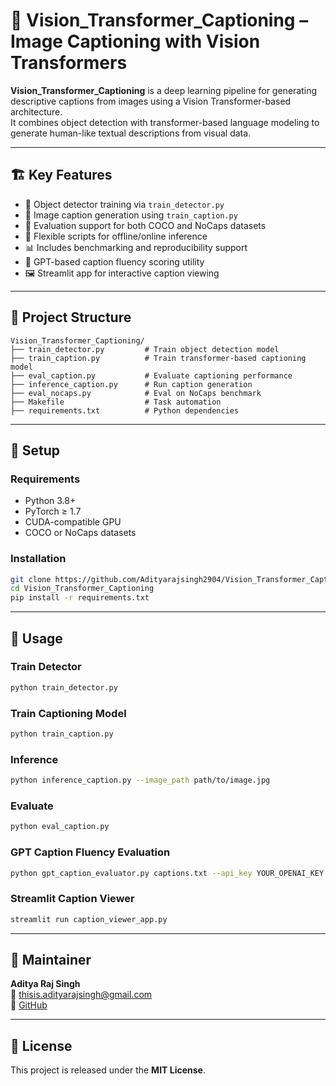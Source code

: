 
# 🧠 Vision_Transformer_Captioning – Image Captioning with Vision Transformers

**Vision_Transformer_Captioning** is a deep learning pipeline for generating descriptive captions from images using a Vision Transformer-based architecture.  
It combines object detection with transformer-based language modeling to generate human-like textual descriptions from visual data.

---

## 🏗️ Key Features

- 📸 Object detector training via `train_detector.py`
- 🧾 Image caption generation using `train_caption.py`
- 🧪 Evaluation support for both COCO and NoCaps datasets
- 🔁 Flexible scripts for offline/online inference
- 📊 Includes benchmarking and reproducibility support
- 🤖 GPT-based caption fluency scoring utility
- 🖼️ Streamlit app for interactive caption viewing

---

## 📂 Project Structure

```
Vision_Transformer_Captioning/
├── train_detector.py         # Train object detection model
├── train_caption.py          # Train transformer-based captioning model
├── eval_caption.py           # Evaluate captioning performance
├── inference_caption.py      # Run caption generation
├── eval_nocaps.py            # Eval on NoCaps benchmark
├── Makefile                  # Task automation
├── requirements.txt          # Python dependencies
```

---

## 🔧 Setup

### Requirements

- Python 3.8+
- PyTorch ≥ 1.7
- CUDA-compatible GPU
- COCO or NoCaps datasets

### Installation

```bash
git clone https://github.com/Adityarajsingh2904/Vision_Transformer_Captioning.git
cd Vision_Transformer_Captioning
pip install -r requirements.txt
```

---

## 🚀 Usage

### Train Detector

```bash
python train_detector.py
```

### Train Captioning Model

```bash
python train_caption.py
```

### Inference

```bash
python inference_caption.py --image_path path/to/image.jpg
```

### Evaluate

```bash
python eval_caption.py
```

### GPT Caption Fluency Evaluation

```bash
python gpt_caption_evaluator.py captions.txt --api_key YOUR_OPENAI_KEY
```

### Streamlit Caption Viewer

```bash
streamlit run caption_viewer_app.py
```

---

## 👤 Maintainer

**Aditya Raj Singh**  
📧 thisis.adityarajsingh@gmail.com  
🔗 [GitHub](https://github.com/Adityarajsingh2904)

---

## 📜 License

This project is released under the **MIT License**.
